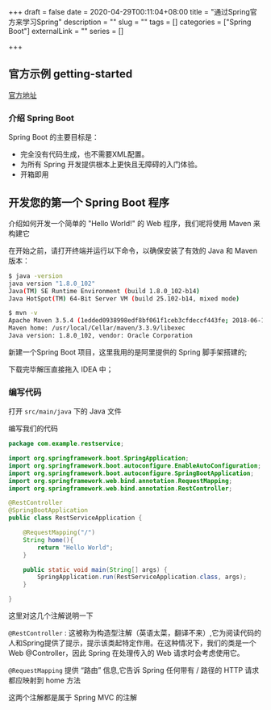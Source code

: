+++
draft = false
date = 2020-04-29T00:11:04+08:00
title = "通过Spring官方来学习Spring"
description = ""
slug = "" 
tags = []
categories = ["Spring Boot"]
externalLink = ""
series = []

+++

## 官方示例 getting-started

[官方地址](https://docs.spring.io/spring-boot/docs/2.2.6.RELEASE/reference/html/getting-started.html)

### 介绍 Spring Boot

Spring Boot 的主要目标是：

* 完全没有代码生成，也不需要XML配置。
* 为所有 Spring 开发提供根本上更快且无障碍的入门体验。
* 开箱即用

## 开发您的第一个 Spring Boot 程序

介绍如何开发一个简单的 "Hello World!" 的 Web 程序，我们呢将使用 Maven 来构建它

在开始之前，请打开终端并运行以下命令，以确保安装了有效的 Java 和 Maven 版本：

```bash
$ java -version
java version "1.8.0_102"
Java(TM) SE Runtime Environment (build 1.8.0_102-b14)
Java HotSpot(TM) 64-Bit Server VM (build 25.102-b14, mixed mode)
```

```bash
$ mvn -v
Apache Maven 3.5.4 (1edded0938998edf8bf061f1ceb3cfdeccf443fe; 2018-06-17T14:33:14-04:00)
Maven home: /usr/local/Cellar/maven/3.3.9/libexec
Java version: 1.8.0_102, vendor: Oracle Corporation
```

新建一个Spring Boot 项目，这里我用的是阿里提供的 Spring 脚手架搭建的;

下载完毕解压直接拖入 IDEA 中；

### 编写代码

打开 `src/main/java` 下的 Java 文件

编写我们的代码

```java
package com.example.restservice;

import org.springframework.boot.SpringApplication;
import org.springframework.boot.autoconfigure.EnableAutoConfiguration;
import org.springframework.boot.autoconfigure.SpringBootApplication;
import org.springframework.web.bind.annotation.RequestMapping;
import org.springframework.web.bind.annotation.RestController;

@RestController
@SpringBootApplication
public class RestServiceApplication {

    @RequestMapping("/")
    String home(){
        return "Hello World";
    }

    public static void main(String[] args) {
        SpringApplication.run(RestServiceApplication.class, args);
    }

}
```

这里对这几个注解说明一下

`@RestController` : 这被称为构造型注解（英语太菜，翻译不来）,它为阅读代码的人和Spring提供了提示，提示该类起特定作用。在这种情况下，我们的类是一个Web @Controller，因此 Spring 在处理传入的 Web 请求时会考虑使用它。

`@RequestMapping` 提供 “路由” 信息,它告诉 Spring 任何带有 / 路径的 HTTP 请求都应映射到 home 方法

这两个注解都是属于 Spring MVC 的注解



